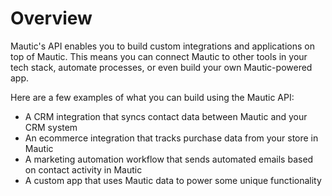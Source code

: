 # Overview

Mautic's API enables you to build custom integrations and applications on top
of Mautic. This means you can connect Mautic to other tools in your tech stack,
automate processes, or even build your own Mautic-powered app.

Here are a few examples of what you can build using the Mautic API:

- A CRM integration that syncs contact data between Mautic and your CRM system
- An ecommerce integration that tracks purchase data from your store in Mautic
- A marketing automation workflow that sends automated emails based on contact
  activity in Mautic
- A custom app that uses Mautic data to power some unique functionality
